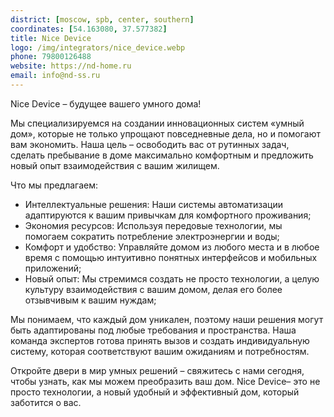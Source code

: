 ```yaml
---
district: [moscow, spb, center, southern]
coordinates: [54.163080, 37.577382]
title: Nice Device
logo: /img/integrators/nice_device.webp
phone: 79800126488
website: https://nd-home.ru
email: info@nd-ss.ru
---
```


Nice Device – будущее вашего умного дома!

Мы специализируемся на создании инновационных систем «умный дом», которые не только упрощают повседневные дела, но и помогают вам экономить. Наша цель – освободить вас от рутинных задач, сделать пребывание в доме максимально комфортным и предложить новый опыт взаимодействия с вашим жилищем.

Что мы предлагаем:
* Интеллектуальные решения: Наши системы автоматизации адаптируются к вашим привычкам для комфортного проживания;
* Экономия ресурсов: Используя передовые технологии, мы помогаем сократить потребление электроэнергии и воды;
* Комфорт и удобство: Управляйте домом из любого места и в любое время с помощью интуитивно понятных интерфейсов и мобильных приложений;
* Новый опыт: Мы стремимся создать не просто технологии, а целую культуру взаимодействия с вашим домом, делая его более отзывчивым к вашим нуждам;

Мы понимаем, что каждый дом уникален, поэтому наши решения могут быть адаптированы под любые требования и пространства. Наша команда экспертов готова принять вызов и создать индивидуальную систему, которая соответствуют вашим ожиданиям и потребностям.

Откройте двери в мир умных решений – свяжитесь с нами сегодня, чтобы узнать, как мы можем преобразить ваш дом.
Nice Device– это не просто технологии, а новый удобный и эффективный дом, который заботится о вас.
